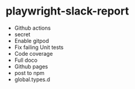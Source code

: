 # playwright-slack-report

- Github actions
- secret
- Enable gitpod
- Fix failing Unit tests
- Code coverage
- Full doco
- Github pages
- post to npm
- global.types.d

